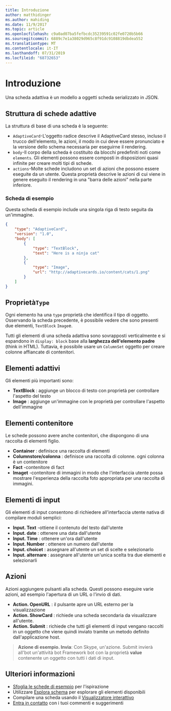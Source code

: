 ```yaml
---
title: Introduzione
author: matthidinger
ms.author: mahiding
ms.date: 11/9/2017
ms.topic: article
ms.openlocfilehash: c9a0ad07ba5fefbcdc35239591c02fe0720b5b66
ms.sourcegitcommit: 6889c7e1a38029d965c8f91dc9108819dbdea552
ms.translationtype: MT
ms.contentlocale: it-IT
ms.lasthandoff: 07/31/2019
ms.locfileid: "68732653"
---
```

# <a name="getting-started"></a>Introduzione 

Una scheda adattiva è un modello a oggetti scheda serializzato in JSON.

## <a name="adaptive-card-structure"></a>Struttura di schede adattive

La struttura di base di una scheda è la seguente:

* `AdaptiveCard`-L'oggetto radice descrive il AdaptiveCard stesso, incluso il trucco dell'elemento, le azioni, il modo in cui deve essere pronunciato e la versione dello schema necessaria per eseguirne il rendering.
* `body`-Il corpo della scheda è costituito da blocchi predefiniti noti come `elements`. Gli elementi possono essere composti in disposizioni quasi infinite per creare molti tipi di schede. 
* `actions`-Molte schede includono un set di azioni che possono essere eseguite da un utente. Questa proprietà descrive le azioni di cui viene in genere eseguito il rendering in una "barra delle azioni" nella parte inferiore.

### <a name="example-card"></a>Scheda di esempio

Questa scheda di esempio include una singola riga di testo seguita da un'immagine.

```json
{
    "type": "AdaptiveCard",
    "version": "1.0",
    "body": [
        {
            "type": "TextBlock",
            "text": "Here is a ninja cat"
        },
        {
            "type": "Image",
            "url": "http://adaptivecards.io/content/cats/1.png"
        }
    ]
}
```

## <a name="type-property"></a>Proprietà`Type`

Ogni elemento ha una `type` proprietà che identifica il tipo di oggetto. Osservando la scheda precedente, è possibile vedere che sono presenti due elementi, `TextBlock` `Image`e.

Tutti gli elementi di una scheda adattiva sono sovrapposti verticalmente e si espandono in `display: block` base alla **larghezza dell'elemento padre** (think in HTML). Tuttavia, è possibile usare un `ColumnSet` oggetto per creare colonne affiancate di contenitori.

## <a name="adaptive-elements"></a>Elementi adattivi

Gli elementi più importanti sono:

* **TextBlock** : aggiunge un blocco di testo con proprietà per controllare l'aspetto del testo
* **Image** : aggiunge un'immagine con le proprietà per controllare l'aspetto dell'immagine

## <a name="container-elements"></a>Elementi contenitore

Le schede possono avere anche contenitori, che dispongono di una raccolta di elementi figlio.

* **Container** : definisce una raccolta di elementi
* **Columnstore/colonna** : definisce una raccolta di colonne. ogni colonna è un contenitore
* **Fact** -contenitore di fact
* **Imaget** -contenitore di immagini in modo che l'interfaccia utente possa mostrare l'esperienza della raccolta foto appropriata per una raccolta di immagini.

## <a name="input-elements"></a>Elementi di input

Gli elementi di input consentono di richiedere all'interfaccia utente nativa di compilare moduli semplici:

* **Input. Text** -ottiene il contenuto del testo dall'utente
* **Input. date** : ottenere una data dall'utente
* **Input. Time** : ottenere un'ora dall'utente
* **Input. Number** : ottenere un numero dall'utente
* **Input. choicet** : assegnare all'utente un set di scelte e selezionarlo
* **Input. alternare** : assegnare all'utente un'unica scelta tra due elementi e selezionarli

## <a name="actions"></a>Azioni

Azioni aggiungere pulsanti alla scheda. Questi possono eseguire varie azioni, ad esempio l'apertura di un URL o l'invio di dati.

* **Action. OpenURL** : il pulsante apre un URL esterno per la visualizzazione
* **Action. ShowCard** : richiede una scheda secondaria da visualizzare all'utente.
* **Action. Submit** : richiede che tutti gli elementi di input vengano raccolti in un oggetto che viene quindi inviato tramite un metodo definito dall'applicazione host.

> **Azione di esempio. Invia**: Con Skype, un'azione. Submit invierà all'bot un'attività bot Framework bot con la proprietà **value** contenente un oggetto con tutti i dati di input.

## <a name="learn-more"></a>Ulteriori informazioni

* [Sfoglia le schede di esempio](http://adaptivecards.io/samples/) per l'ispirazione
* Utilizzare [Esplora schema](http://adaptivecards.io/explorer) per esplorare gli elementi disponibili
* Compilare una scheda usando il [Visualizzatore interattivo](http://adaptivecards.io/visualizer/)
* [Entra in contatto](http://adaptivecards.io/connect) con i tuoi commenti e suggerimenti
